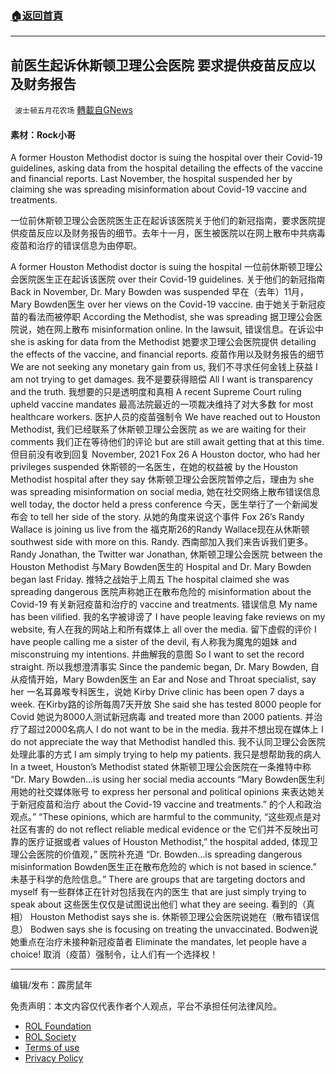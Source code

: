 ###  [:house:返回首頁](https://github.com/ourhimalayas/txt)
---


## 前医生起诉休斯顿卫理公会医院 要求提供疫苗反应以及财务报告
` 波士顿五月花农场` [轉載自GNews](https://gnews.org/zh-hans/1884742/)

#### 素材：Rock小哥

A former Houston Methodist doctor is suing the hospital over their Covid-19 guidelines, asking data from the hospital detailing the effects of the vaccine and financial reports. Last November, the hospital suspended her by claiming she was spreading misinformation about Covid-19 vaccine and treatments.

一位前休斯顿卫理公会医院医生正在起诉该医院关于他们的新冠指南，要求医院提供疫苗反应以及财务报告的细节。去年十一月，医生被医院以在网上散布中共病毒疫苗和治疗的错误信息为由停职。

A former Houston Methodist doctor is suing the hospital
一位前休斯顿卫理公会医院医生正在起诉该医院
over their Covid-19 guidelines.
关于他们的新冠指南
Back in November, Dr. Mary Bowden was suspended
早在（去年）11月，Mary Bowden医生
over her views on the Covid-19 vaccine.
由于她关于新冠疫苗的看法而被停职
According the Methodist, she was spreading
据卫理公会医院说，她在网上散布
misinformation online. In the lawsuit,
错误信息。在诉讼中
she is asking for data from the Methodist
她要求卫理公会医院提供
detailing the effects of the vaccine, and financial reports.
疫苗作用以及财务报告的细节
We are not seeking any monetary gain from us,
我们不寻求任何金钱上获益
I am not trying to get damages.
我不是要获得赔偿
All I want is transparency and the truth.
我想要的只是透明度和真相
A recent Supreme Court ruling upheld vaccine mandates
最高法院最近的一项裁决维持了对大多数
for most healthcare workers.
医护人员的疫苗强制令
We have reached out to Houston Methodist,
我们已经联系了休斯顿卫理公会医院
as we are waiting for their comments
我们正在等待他们的评论
but are still await getting that at this time.
但目前没有收到回复
November, 2021 Fox 26
A Houston doctor, who had her privileges suspended
休斯顿的一名医生，在她的权益被
by the Houston Methodist hospital after they say
休斯顿卫理公会医院暂停之后，理由为
she was spreading misinformation on social media,
她在社交网络上散布错误信息
well today, the doctor held a press conference
今天，医生举行了一个新闻发布会
to tell her side of the story.
从她的角度来说这个事件
Fox 26’s Randy Wallace is joining us live from the
福克斯26的Randy Wallace现在从休斯顿
southwest side with more on this. Randy.
西南部加入我们来告诉我们更多。Randy
Jonathan, the Twitter war
Jonathan, 休斯顿卫理公会医院
between the Houston Methodist
与Mary Bowden医生的
Hospital and Dr. Mary Bowden began last Friday.
推特之战始于上周五
The hospital claimed she was spreading dangerous
医院声称她正在散布危险的
misinformation about the Covid-19
有关新冠疫苗和治疗的
vaccine and treatments.
错误信息
My name has been vilified.
我的名字被诽谤了
I have people leaving fake reviews on my website,
有人在我的网站上和所有媒体上
all over the media.
留下虚假的评价
I have people calling me a sister of the devil,
有人称我为魔鬼的姐妹
and misconstruing my intentions.
并曲解我的意图
So I want to set the record straight.
所以我想澄清事实
Since the pandemic began, Dr. Mary Bowden,
自从疫情开始，Mary Bowden医生
an Ear and Nose and Throat specialist, say her
一名耳鼻喉专科医生，说她
Kirby Drive clinic has been open 7 days a week.
在Kirby路的诊所每周7天开放
She said she has tested 8000 people for Covid
她说为8000人测试新冠病毒
and treated more than 2000 patients.
并治疗了超过2000名病人
I do not want to be in the media.
我并不想出现在媒体上
I do not appreciate the way that Methodist handled this.
我不认同卫理公会医院处理此事的方式
I am simply trying to help my patients.
我只是想帮助我的病人
In a tweet, Houston’s Methodist stated
休斯顿卫理公会医院在一条推特中称
“Dr. Mary Bowden…is using her social media accounts
“Mary Bowden医生利用她的社交媒体账号
to express her personal and political opinions
来表达她关于新冠疫苗和治疗
about the Covid-19 vaccine and treatments.”
的个人和政治观点。”
“These opinions, which are harmful to the community,
“这些观点是对社区有害的
do not reflect reliable medical evidence or the
它们并不反映出可靠的医疗证据或者
values of Houston Methodist,” the hospital added,
体现卫理公会医院的价值观，” 医院补充道
“Dr. Bowden…is spreading dangerous misinformation
Bowden医生正在散布危险的
which is not based in science.”
未基于科学的危险信息。”
There are groups that are targeting doctors and myself
有一些群体正在针对包括我在内的医生
that are just simply trying to speak about
这些医生仅仅是试图说出他们
what they are seeing.
看到的（真相）
Houston Methodist says she is.
休斯顿卫理公会医院说她在（散布错误信息）
Bodwen says she is focusing on treating the unvaccinated.
Bodwen说她重点在治疗未接种新冠疫苗者
Eliminate the mandates, let people have a choice!
取消（疫苗）强制令，让人们有一个选择权！

* * *

编辑/发布：霹雳鼠年

 

免责声明：本文内容仅代表作者个人观点，平台不承担任何法律风险。

- [ROL Foundation](https://rolfoundation.org/)
- [ROL Society](https://rolsociety.org/)
- [Terms of use](https://gnews.org/terms-of-use-3/)
- [Privacy Policy](https://gnews.org/privacy-policy/)
